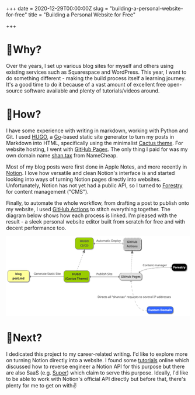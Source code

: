 +++
date = 2020-12-29T00:00:00Z
slug = "building-a-personal-website-for-free"
title = "Building a Personal Website for Free"

+++
# 📎Why?

Over the years, I set up various blog sites for myself and others using existing services such as Squarespace and WordPress. This year, I want to do something different - making the build process itself a learning journey. It's a good time to do it because of a vast amount of excellent free open-source software available and plenty of tutorials/videos around.

# 📖How?

I have some experience with writing in markdown, working with Python and Git. I used [HUGO](https://gohugo.io/), a [Go](https://golang.org/)-based static site generator to turn my posts in Markdown into HTML, specifically using the minimalist [Cactus theme](https://themes.gohugo.io/hugo-theme-cactus/). For website hosting, I went with [GitHub Pages](https://pages.github.com/). The only thing I paid for was my own domain name [shan.tax](http://shan.tax) from NameCheap.

Most of my blog posts were first done in Apple Notes, and more recently in [Notion](https://www.notion.so). I love how versatile and clean Notion's interface is and started looking into ways of turning Notion pages directly into websites. Unfortunately, Notion has not yet had a public API, so I turned to [Forestry](https://forestry.io/) for content management ("CMS").

Finally, to automate the whole workflow, from drafting a post to publish onto my website, I used [GitHub Actions](https://docs.github.com/en/free-pro-team@latest/actions) to stitch everything together. The diagram below shows how each process is linked. I'm pleased with the result - a sleek personal website editor built from scratch for free and with decent performance too.

![](/uploads/website_building.png)

# 📮Next?

I dedicated this project to my career-related writing. I'd like to explore more on turning Notion directly into a website. I found some [tutorials](https://blog.kowalczyk.info/article/88aee8f43620471aa9dbcad28368174c/how-i-reverse-engineered-notion-api.html) online which discussed how to reverse engineer a Notion API for this purpose but there are also SaaS (e.g. [Super](https://super.so/)) which claim to serve this purpose. Ideally, I'd like to be able to work with Notion's official API directly but before that, there's plenty for me to get on with✌️